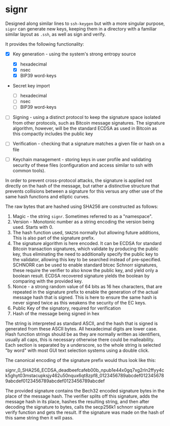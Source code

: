 # signr

Designed along similar lines to `ssh-keygen` but with a more singular purpose,
`signr` can generate new keys, keeping them in a directory with a familiar
similar layout as `.ssh`, as well as sign and verify.

It provides the following functionality:

- [x] Key generation - using the system's strong entropy source

    - [x] hexadecimal
    - [x] nsec
    - [x] BIP39 word-keys

- Secret key import 

    - [ ] hexadecimal
    - [ ] nsec
    - [ ] BIP39 word-keys

- [ ] Signing - using a distinct protocol to keep the signature space
  isolated from other protocols, such as Bitcoin message signatures. The 
  signature algorithm, however, will be the standard ECDSA as used in 
  Bitcoin as this compactly includes the public key

- [ ] Verification - checking that a signature matches a given file or hash on
  a file

- [ ] Keychain management - storing keys in user profile and validating security of these files (configuration and access similar to ssh with common tools).

In order to prevent cross-protocol attacks, the signature is applied not
directly on the hash of the message, but rather a distinctive structure
that prevents collisions between a signature for this versus any other use
of the same hash functions and elliptic curves.

The raw bytes that are hashed using SHA256 are constructed as follows:

1. Magic - the string `signr`. Sometimes referred to as a "namespace".
2. Version - Monotonic number as a string encoding the version being used.
   Starts with 0.
3. The hash function used, `SHA256` normally but allowing future additions,
   This is also part of the signature prefix.
4. The signature algorithm is here encoded. It can be ECDSA for standard 
   Bitcoin transaction signatures, which validate by producing the public 
   key, thus eliminating the need to additionally specify the public key to 
   the validator, allowing this key to be searched instead of pre-specified.
   SCHNORR can be used to enable standard btcec Schnorr signatures, these 
   require the verifier to also know the public key, and yield only a 
   boolean result. ECDSA recovered signature yields the boolean by comparing 
   with the provided key.
5. Nonce - a strong random value of 64 bits as 16 hex
   characters, that are repeated in the signature prefix to enable the
   generation of the actual message hash that is signed. This is here to 
   ensure the same hash is never signed twice as this weakens the security 
   of the EC keys.
6. Public Key of the signatory, required for verification
7. Hash of the message being signed in hex

The string is interpreted as standard ASCII, and the hash that is signed is
generated from these ASCII bytes. All hexadecimal digits are lower case. 
Hash function strings should be as they are normally written as identifiers, 
usually all caps, this is necessary otherwise there could be malleability.
Each section is separated by a underscore, so the whole string is selected 
"by word" with most GUI text selection systems using a double click.

The canonical encoding of the signature prefix would thus look like this:

signr_0_SHA256_ECDSA_deadbeefcafeb00b_npub1e44x0gq7xg2rln2ffyy4ck5ghyt03mstacupksjy462u50nqux6qt8zpf8_0123456789abcdef0123456789abcdef0123456789abcdef0123456789abcdef

The provided signature contains the Bech32 encoded signature bytes in the 
place of the message hash. The verifier splits off this signature, adds the 
message hash in its place, hashes the resulting string, and then after decoding
the signature to bytes, calls the secp256k1 schnorr signature verify function 
and gets the result. If the signature was made on the hash of this same string 
then it will pass.